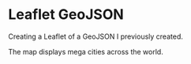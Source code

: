 # Leaflet GeoJSON

Creating a Leaflet of a GeoJSON I previously created.

The map displays mega cities across the world.
